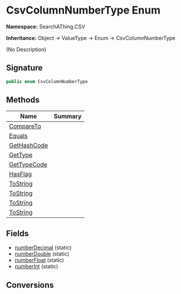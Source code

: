 # CsvColumnNumberType Enum
**Namespace:** SearchAThing.CSV

**Inheritance:** Object → ValueType → Enum → CsvColumnNumberType

(No Description)

## Signature
```csharp
public enum CsvColumnNumberType
```
## Methods
|**Name**|**Summary**|
|---|---|
|[CompareTo](CsvColumnNumberType/CompareTo.md)||
|[Equals](CsvColumnNumberType/Equals.md)||
|[GetHashCode](CsvColumnNumberType/GetHashCode.md)||
|[GetType](CsvColumnNumberType/GetType.md)||
|[GetTypeCode](CsvColumnNumberType/GetTypeCode.md)||
|[HasFlag](CsvColumnNumberType/HasFlag.md)||
|[ToString](CsvColumnNumberType/ToString.md)||
|[ToString](CsvColumnNumberType/ToString.md#tostringstring)||
|[ToString](CsvColumnNumberType/ToString.md#tostringiformatprovider)||
|[ToString](CsvColumnNumberType/ToString.md#tostringstring-iformatprovider)||
## Fields
- [numberDecimal](CsvColumnNumberType/numberDecimal.md) (static)
- [numberDouble](CsvColumnNumberType/numberDouble.md) (static)
- [numberFloat](CsvColumnNumberType/numberFloat.md) (static)
- [numberInt](CsvColumnNumberType/numberInt.md) (static)
## Conversions

